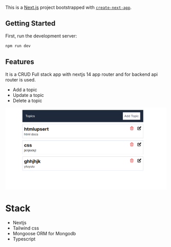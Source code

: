 This is a [Next.js](https://nextjs.org/) project bootstrapped with [`create-next-app`](https://github.com/vercel/next.js/tree/canary/packages/create-next-app).

## Getting Started

First, run the development server:

```bash
npm run dev
```
## Features
It is a  CRUD Full stack app with nextjs 14 app router and for backend api router is used.

* Add a topic
* Update a topic
* Delete a topic

![alt text](image-1.png)

# Stack
* Nextjs
* Tailwind css
* Mongoose ORM for Mongodb
* Typescript

